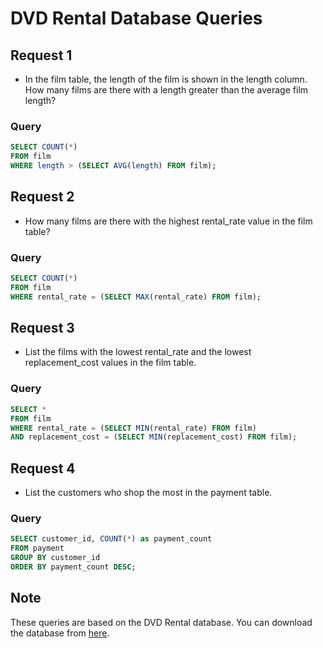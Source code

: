 # DVD Rental Database Queries

## Request 1
- In the film table, the length of the film is shown in the length column. How many films are there with a length greater than the average film length?
### Query
```sql
SELECT COUNT(*)
FROM film
WHERE length > (SELECT AVG(length) FROM film);
```

## Request 2
- How many films are there with the highest rental_rate value in the film table?
### Query
```sql
SELECT COUNT(*)
FROM film
WHERE rental_rate = (SELECT MAX(rental_rate) FROM film);
```

## Request 3
- List the films with the lowest rental_rate and the lowest replacement_cost values in the film table.
### Query
```sql
SELECT *
FROM film
WHERE rental_rate = (SELECT MIN(rental_rate) FROM film)
AND replacement_cost = (SELECT MIN(replacement_cost) FROM film);
```

## Request 4
- List the customers who shop the most in the payment table.
### Query
```sql
SELECT customer_id, COUNT(*) as payment_count
FROM payment
GROUP BY customer_id
ORDER BY payment_count DESC;
```

## Note
These queries are based on the DVD Rental database. You can download the database from [here](https://sp.postgresqltutorial.com/wp-content/uploads/2019/05/dvdrental.zip).